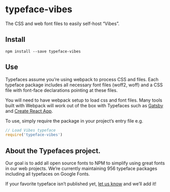 
# typeface-vibes

The CSS and web font files to easily self-host “Vibes”.

## Install

`npm install --save typeface-vibes`

## Use

Typefaces assume you’re using webpack to process CSS and files. Each typeface
package includes all necessary font files (woff2, woff) and a CSS file with
font-face declarations pointing at these files.

You will need to have webpack setup to load css and font files. Many tools built
with Webpack will work out of the box with Typefaces such as [Gatsby](https://github.com/gatsbyjs/gatsby)
and [Create React App](https://github.com/facebookincubator/create-react-app).

To use, simply require the package in your project’s entry file e.g.

```javascript
// Load Vibes typeface
require('typeface-vibes')
```

## About the Typefaces project.

Our goal is to add all open source fonts to NPM to simplify using great fonts in
our web projects. We’re currently maintaining 956 typeface packages
including all typefaces on Google Fonts.

If your favorite typeface isn’t published yet, [let us know](https://github.com/KyleAMathews/typefaces)
and we’ll add it!
